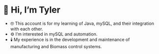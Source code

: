 # 👋 Hi, I’m Tyler
- 🤓 This account is for my learning of Java, mySQL, and their integration with each other.
- ⚙️ I’m interested in mySQL and automation.
- 🕯️ My experience is in the development and maintenance of manufacturing and Biomass control systems.

<!---
tylerjlivermore/tylerjlivermore is a ✨ special ✨ repository because its `README.md` (this file) appears on your GitHub profile.
You can click the Preview link to take a look at your changes.
--->
